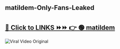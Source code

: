 
 ## matildem-Only-Fans-Leaked

# <h2><a href="https://clipsfans.com/matildem&ref=git">🔗 Click to LINKS ⏩⏩ 👉 🟢 matildem </a></h2>

<a href="https://clipsfans.com/matildem&ref=git" rel="nofollow" data-target="animated-image.originalLink"><img src="https://i.ibb.co.com/xMMVF88/686577567.gif" alt="Viral Video Original" style="max-width: 100%; display: inline-block;" data-target="animated-image.originalImage"></a>
